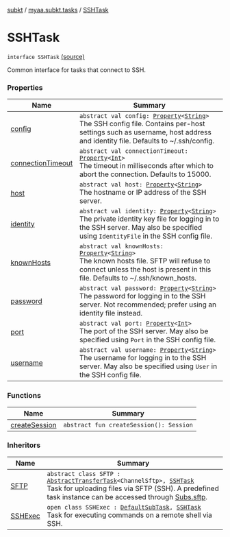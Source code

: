 [subkt](../../index.md) / [myaa.subkt.tasks](../index.md) / [SSHTask](./index.md)

# SSHTask

`interface SSHTask` [(source)](https://github.com/Myaamori/SubKt/blob/0.1.4/src/main/kotlin/myaa/subkt/tasks/tasks.kt#L1837)

Common interface for tasks that connect to SSH.

### Properties

| Name | Summary |
|---|---|
| [config](config.md) | `abstract val config: `[`Property`](https://docs.gradle.org/current/javadoc/org/gradle/api/provider/Property.html)`<`[`String`](https://kotlinlang.org/api/latest/jvm/stdlib/kotlin/-string/index.html)`>`<br>The SSH config file. Contains per-host settings such as username, host address and identity file. Defaults to ~/.ssh/config. |
| [connectionTimeout](connection-timeout.md) | `abstract val connectionTimeout: `[`Property`](https://docs.gradle.org/current/javadoc/org/gradle/api/provider/Property.html)`<`[`Int`](https://kotlinlang.org/api/latest/jvm/stdlib/kotlin/-int/index.html)`>`<br>The timeout in milliseconds after which to abort the connection. Defaults to 15000. |
| [host](host.md) | `abstract val host: `[`Property`](https://docs.gradle.org/current/javadoc/org/gradle/api/provider/Property.html)`<`[`String`](https://kotlinlang.org/api/latest/jvm/stdlib/kotlin/-string/index.html)`>`<br>The hostname or IP address of the SSH server. |
| [identity](identity.md) | `abstract val identity: `[`Property`](https://docs.gradle.org/current/javadoc/org/gradle/api/provider/Property.html)`<`[`String`](https://kotlinlang.org/api/latest/jvm/stdlib/kotlin/-string/index.html)`>`<br>The private identity key file for logging in to the SSH server. May also be specified using `IdentityFile` in the SSH config file. |
| [knownHosts](known-hosts.md) | `abstract val knownHosts: `[`Property`](https://docs.gradle.org/current/javadoc/org/gradle/api/provider/Property.html)`<`[`String`](https://kotlinlang.org/api/latest/jvm/stdlib/kotlin/-string/index.html)`>`<br>The known hosts file. SFTP will refuse to connect unless the host is present in this file. Defaults to ~/.ssh/known_hosts. |
| [password](password.md) | `abstract val password: `[`Property`](https://docs.gradle.org/current/javadoc/org/gradle/api/provider/Property.html)`<`[`String`](https://kotlinlang.org/api/latest/jvm/stdlib/kotlin/-string/index.html)`>`<br>The password for logging in to the SSH server. Not recommended; prefer using an identity file instead. |
| [port](port.md) | `abstract val port: `[`Property`](https://docs.gradle.org/current/javadoc/org/gradle/api/provider/Property.html)`<`[`Int`](https://kotlinlang.org/api/latest/jvm/stdlib/kotlin/-int/index.html)`>`<br>The port of the SSH server. May also be specified using `Port` in the SSH config file. |
| [username](username.md) | `abstract val username: `[`Property`](https://docs.gradle.org/current/javadoc/org/gradle/api/provider/Property.html)`<`[`String`](https://kotlinlang.org/api/latest/jvm/stdlib/kotlin/-string/index.html)`>`<br>The username for logging in to the SSH server. May also be specified using `User` in the SSH config file. |

### Functions

| Name | Summary |
|---|---|
| [createSession](create-session.md) | `abstract fun createSession(): Session` |

### Inheritors

| Name | Summary |
|---|---|
| [SFTP](../-s-f-t-p/index.md) | `abstract class SFTP : `[`AbstractTransferTask`](../-abstract-transfer-task/index.md)`<ChannelSftp>, `[`SSHTask`](./index.md)<br>Task for uploading files via SFTP (SSH). A predefined task instance can be accessed through [Subs.sftp](../sftp.md). |
| [SSHExec](../-s-s-h-exec/index.md) | `open class SSHExec : `[`DefaultSubTask`](../-default-sub-task/index.md)`, `[`SSHTask`](./index.md)<br>Task for executing commands on a remote shell via SSH. |
